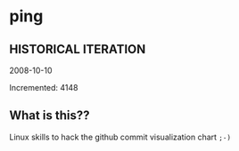 # ping

## HISTORICAL ITERATION
2008-10-10

Incremented: 4148

## What is this?? 
Linux skills to hack the github commit visualization chart `;-)`
